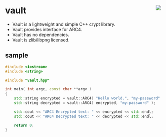 vault <a href="https://travis-ci.org/r-lyeh/vault"><img src="https://api.travis-ci.org/r-lyeh/vault.svg?branch=master" align="right" /></a>
=====

- Vault is a lightweight and simple C++ crypt library.
- Vault provides interface for ARC4.
- Vault has no dependencies.
- Vault is zlib/libpng licensed.

sample
------
```c++
#include <iostream>
#include <string>

#include "vault.hpp"

int main( int argc, const char **argv )
{
    std::string encrypted = vault::ARC4( "Hello world.", "my-password" );
    std::string decrypted = vault::ARC4( encrypted, "my-password" );

    std::cout << "ARC4 Encrypted text: " << encrypted << std::endl;
    std::cout << "ARC4 Decrypted text: " << decrypted << std::endl;

    return 0;
}
```
